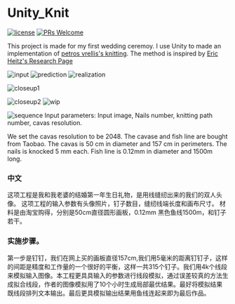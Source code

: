 # Unity_Knit

[![license](http://img.shields.io/badge/license-MIT-blue.svg)](https://github.com/Tencent/InjectFix/blob/master/LICENSE)
[![PRs Welcome](https://img.shields.io/badge/PRs-welcome-blue.svg)](https://github.com/Tencent/InjectFix/pulls)

This project is made for my first wedding ceremoy. I use Unity to made an implementation of [petros vrellis's knitting](http://artof01.com/vrellis/works/knit.html). The method is inspired by [Eric Heitz's Research Page](https://eheitzresearch.wordpress.com/)

![input](https://github.com/sienaiwun/Unity_Knit/blob/master/Assets/MatImages/input.jpg)
![prediction](https://github.com/sienaiwun/Unity_Knit/blob/master/Assets/MatImages/prediction2.jpg)
![realization](https://github.com/sienaiwun/Unity_Knit/blob/master/Assets/MatImages/realization2.jpg)

![closeup1](https://github.com/sienaiwun/Unity_Knit/blob/master/Assets/MatImages/closeup1.jpg)

![closeup2](https://github.com/sienaiwun/Unity_Knit/blob/master/Assets/MatImages/closeup2.jpg)
![wip](https://github.com/sienaiwun/Unity_Knit/blob/master/Assets/MatImages/wip.jpg)

![sequence](https://github.com/sienaiwun/Unity_Knit/blob/master/Assets/MatImages/sequnce.jpg)
Input parameters:
Input image, Nails number, knitting path number, cavas resolution.

We set the cavas resolution to be 2048. The cavase and fish line are bought from Taobao.
The cavas is 50 cm in diameter and 157 cm in perimeters. The nails is knocked 5 mm each. Fish line is 0.12mm in diameter and 1500m long.

### 中文
这项工程是我和我老婆的结婚第一年生日礼物，是用线缝纫出来的我们的双人头像。
这项工程的输入参数有头像照片，钉子数目，缝纫线端长度和画布尺寸。
材料是由淘宝购得，分别是50cm直径圆形画板，0.12mm 黑色鱼线1500m，和钉子若干。

### 实施步骤。
第一步是钉钉，我们在网上买的画板直径157cm,我们用5毫米的距离钉钉子，这样的间距是精度和工作量的一个很好的平衡，这样一共315个钉子。我们用4k个线段来模拟输入图像。本工程更具具输入的参数进行线段模拟，通过误差较真的方法生成拟合线段，作者的图像模拟用了10个小时生成局部最优结果。最好将模拟结果既线段排列文本输出。最后更具模拟输出结果用鱼线连起来即为最后作品。
